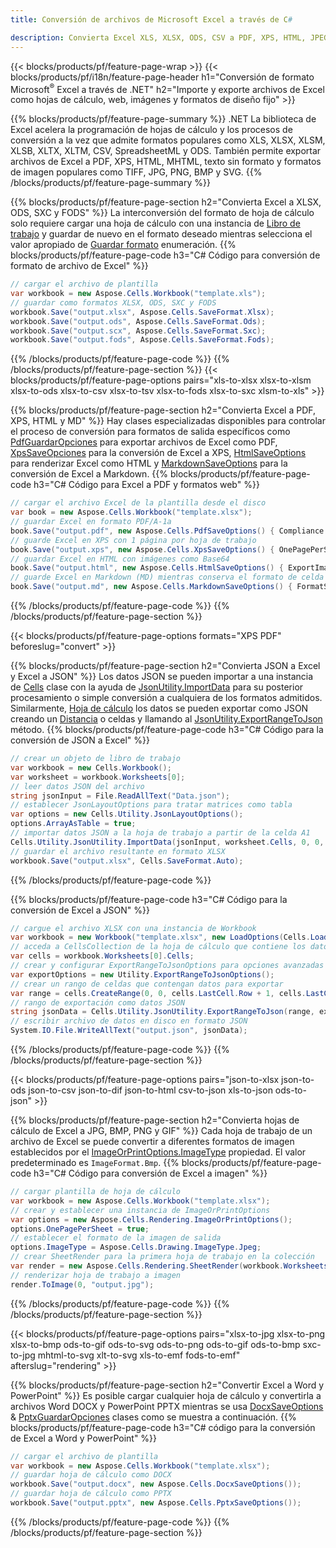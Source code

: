 ```yaml
---
title: Conversión de archivos de Microsoft Excel a través de C# 

description: Convierta Excel XLS, XLSX, ODS, CSV a PDF, XPS, HTML, JPEG, HTML y muchos otros formatos populares con solo unas pocas líneas de código C#.
---
```

{{< blocks/products/pf/feature-page-wrap >}}
{{< blocks/products/pf/i18n/feature-page-header h1="Conversión de formato Microsoft<sup>&reg;</sup> Excel a través de .NET" h2="Importe y exporte archivos de Excel como hojas de cálculo, web, imágenes y formatos de diseño fijo" >}}

{{% blocks/products/pf/feature-page-summary %}}
.NET La biblioteca de Excel acelera la programación de hojas de cálculo y los procesos de conversión a la vez que admite formatos populares como XLS, XLSX, XLSM, XLSB, XLTX, XLTM, CSV, SpreadsheetML y ODS. También permite exportar archivos de Excel a PDF, XPS, HTML, MHTML, texto sin formato y formatos de imagen populares como TIFF, JPG, PNG, BMP y SVG.
{{% /blocks/products/pf/feature-page-summary %}}

{{% blocks/products/pf/feature-page-section h2="Convierta Excel a XLSX, ODS, SXC y FODS" %}}
La interconversión del formato de hoja de cálculo solo requiere cargar una hoja de cálculo con una instancia de [Libro de trabajo](https://reference.aspose.com/cells/net/aspose.cells/workbook) y guardar de nuevo en el formato deseado mientras selecciona el valor apropiado de [Guardar formato](https://reference.aspose.com/cells/net/aspose.cells/saveformat) enumeración.
{{% blocks/products/pf/feature-page-code h3="C# Código para conversión de formato de archivo de Excel" %}}

```cs
// cargar el archivo de plantilla
var workbook = new Aspose.Cells.Workbook("template.xls");
// guardar como formatos XLSX, ODS, SXC y FODS
workbook.Save("output.xlsx", Aspose.Cells.SaveFormat.Xlsx);
workbook.Save("output.ods", Aspose.Cells.SaveFormat.Ods);
workbook.Save("output.scx", Aspose.Cells.SaveFormat.Sxc);
workbook.Save("output.fods", Aspose.Cells.SaveFormat.Fods);

```
{{% /blocks/products/pf/feature-page-code %}}
{{% /blocks/products/pf/feature-page-section %}}
{{< blocks/products/pf/feature-page-options pairs="xls-to-xlsx xlsx-to-xlsm xlsx-to-ods xlsx-to-csv xlsx-to-tsv xlsx-to-fods xlsx-to-sxc xlsm-to-xls" >}}


{{% blocks/products/pf/feature-page-section h2="Convierta Excel a PDF, XPS, HTML y MD" %}}
Hay clases especializadas disponibles para controlar el proceso de conversión para formatos de salida específicos como [PdfGuardarOpciones](https://reference.aspose.com/cells/net/aspose.cells/pdfsaveoptions) para exportar archivos de Excel como PDF, [XpsSaveOpciones](https://reference.aspose.com/cells/net/aspose.cells/xpssaveoptions) para la conversión de Excel a XPS, [HtmlSaveOptions](https://reference.aspose.com/cells/net/aspose.cells/htmlsaveoptions) para renderizar Excel como HTML y [MarkdownSaveOptions](https://reference.aspose.com/cells/net/aspose.cells/markdownsaveoptions) para la conversión de Excel a Markdown. 
{{% blocks/products/pf/feature-page-code h3="C# Código para Excel a PDF y formatos web" %}}

```cs
// cargar el archivo Excel de la plantilla desde el disco
var book = new Aspose.Cells.Workbook("template.xlsx");
// guardar Excel en formato PDF/A-1a
book.Save("output.pdf", new Aspose.Cells.PdfSaveOptions() { Compliance = PdfComplianceVersion.PdfA1a });
// guarde Excel en XPS con 1 página por hoja de trabajo
book.Save("output.xps", new Aspose.Cells.XpsSaveOptions() { OnePagePerSheet = true });
// guardar Excel en HTML con imágenes como Base64
book.Save("output.html", new Aspose.Cells.HtmlSaveOptions() { ExportImagesAsBase64 = true });
// guarde Excel en Markdown (MD) mientras conserva el formato de celda
book.Save("output.md", new Aspose.Cells.MarkdownSaveOptions() { FormatStrategy = Cells.CellValueFormatStrategy.CellStyle });

```
{{% /blocks/products/pf/feature-page-code %}}
{{% /blocks/products/pf/feature-page-section %}}

{{< blocks/products/pf/feature-page-options formats="XPS PDF" beforeslug="convert" >}}

{{% blocks/products/pf/feature-page-section h2="Convierta JSON a Excel y Excel a JSON" %}}
Los datos JSON se pueden importar a una instancia de [Cells](https://reference.aspose.com/cells/net/aspose.cells/cells) clase con la ayuda de [JsonUtility.ImportData](https://reference.aspose.com/cells/net/aspose.cells.utility/jsonutility/methods/importdata) para su posterior procesamiento o simple conversión a cualquiera de los formatos admitidos. Similarmente, [Hoja de cálculo](https://reference.aspose.com/cells/net/aspose.cells/worksheet) los datos se pueden exportar como JSON creando un [Distancia](https://reference.aspose.com/cells/net/aspose.cells/range) o celdas y llamando al [JsonUtility.ExportRangeToJson](https://reference.aspose.com/cells/net/aspose.cells.utility/jsonutility/methods/exportrangetojson) método.
{{% blocks/products/pf/feature-page-code h3="C# Código para la conversión de JSON a Excel" %}}
```cs
// crear un objeto de libro de trabajo
var workbook = new Cells.Workbook();
var worksheet = workbook.Worksheets[0];
// leer datos JSON del archivo
string jsonInput = File.ReadAllText("Data.json");
// establecer JsonLayoutOptions para tratar matrices como tabla
var options = new Cells.Utility.JsonLayoutOptions();
options.ArrayAsTable = true;
// importar datos JSON a la hoja de trabajo a partir de la celda A1
Cells.Utility.JsonUtility.ImportData(jsonInput, worksheet.Cells, 0, 0, options);
// guardar el archivo resultante en formato XLSX
workbook.Save("output.xlsx", Cells.SaveFormat.Auto); 

```
{{% /blocks/products/pf/feature-page-code %}}

{{% blocks/products/pf/feature-page-code h3="C# Código para la conversión de Excel a JSON" %}}
```cs
// cargue el archivo XLSX con una instancia de Workbook
var workbook = new Workbook("template.xlsx", new LoadOptions(Cells.LoadFormat.Auto));
// acceda a CellsCollection de la hoja de cálculo que contiene los datos que se van a convertir
var cells = workbook.Worksheets[0].Cells;
// crear y configurar ExportRangeToJsonOptions para opciones avanzadas
var exportOptions = new Utility.ExportRangeToJsonOptions();
// crear un rango de celdas que contengan datos para exportar
var range = cells.CreateRange(0, 0, cells.LastCell.Row + 1, cells.LastCell.Column + 1);
// rango de exportación como datos JSON
string jsonData = Cells.Utility.JsonUtility.ExportRangeToJson(range, exportOptions);
// escribir archivo de datos en disco en formato JSON
System.IO.File.WriteAllText("output.json", jsonData); 

```
{{% /blocks/products/pf/feature-page-code %}}
{{% /blocks/products/pf/feature-page-section %}}

{{< blocks/products/pf/feature-page-options pairs="json-to-xlsx json-to-ods json-to-csv json-to-dif json-to-html csv-to-json xls-to-json ods-to-json" >}}

{{% blocks/products/pf/feature-page-section h2="Convierta hojas de cálculo de Excel a JPG, BMP, PNG y GIF" %}}
Cada hoja de trabajo de un archivo de Excel se puede convertir a diferentes formatos de imagen establecidos por el [ImageOrPrintOptions.ImageType](https://reference.aspose.com/cells/net/aspose.cells.rendering/imageorprintoptions/properties/imagetype) propiedad. El valor predeterminado es `ImageFormat.Bmp`.
{{% blocks/products/pf/feature-page-code h3="C# Código para conversión de Excel a imagen" %}}
```cs
// cargar plantilla de hoja de cálculo
var workbook = new Aspose.Cells.Workbook("template.xlsx");
// crear y establecer una instancia de ImageOrPrintOptions
var options = new Aspose.Cells.Rendering.ImageOrPrintOptions();
options.OnePagePerSheet = true;
// establecer el formato de la imagen de salida
options.ImageType = Aspose.Cells.Drawing.ImageType.Jpeg;
// crear SheetRender para la primera hoja de trabajo en la colección
var render = new Aspose.Cells.Rendering.SheetRender(workbook.Worksheets[0], options);
// renderizar hoja de trabajo a imagen
render.ToImage(0, "output.jpg");

```
{{% /blocks/products/pf/feature-page-code %}}
{{% /blocks/products/pf/feature-page-section %}}

{{< blocks/products/pf/feature-page-options pairs="xlsx-to-jpg xlsx-to-png xlsx-to-bmp ods-to-gif ods-to-svg ods-to-png ods-to-gif ods-to-bmp sxc-to-jpg mhtml-to-svg xlt-to-svg xls-to-emf fods-to-emf" afterslug="rendering" >}}

{{% blocks/products/pf/feature-page-section h2="Convertir Excel a Word y PowerPoint" %}}
Es posible cargar cualquier hoja de cálculo y convertirla a archivos Word DOCX y PowerPoint PPTX mientras se usa [DocxSaveOptions](https://reference.aspose.com/cells/net/aspose.cells/docxsaveoptions) & [PptxGuardarOpciones](https://reference.aspose.com/cells/net/aspose.cells/pptxsaveoptions) clases como se muestra a continuación.
{{% blocks/products/pf/feature-page-code h3="C# código para la conversión de Excel a Word y PowerPoint" %}}
```cs
// cargar el archivo de plantilla
var workbook = new Aspose.Cells.Workbook("template.xlsx");
// guardar hoja de cálculo como DOCX
workbook.Save("output.docx", new Aspose.Cells.DocxSaveOptions());
// guardar hoja de cálculo como PPTX
workbook.Save("output.pptx", new Aspose.Cells.PptxSaveOptions());

```
{{% /blocks/products/pf/feature-page-code %}}
{{% /blocks/products/pf/feature-page-section %}}
